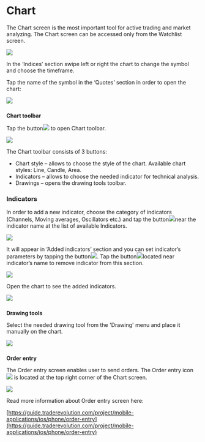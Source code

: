 # Chart

The Chart screen is the most important tool for active trading and market analyzing. The Chart screen can be accessed only from the Watchlist screen.

![](../../../.gitbook/assets/1%20%2816%29.png)

In the ‘Indices’ section swipe left or right the chart to change the symbol and choose the timeframe.

Tap the name of the symbol in the ‘Quotes’ section in order to open the chart:

![](../../../.gitbook/assets/2%20%2829%29.png)

### **Chart toolbar** 

Tap the button![](../../../.gitbook/assets/3.jpg)to open Chart toolbar.

![](../../../.gitbook/assets/3%20%2837%29.png)

The Chart toolbar consists of 3 buttons:

* Chart style – allows to choose the style of the chart. Available chart styles: Line, Candle, Area.
* Indicators – allows to choose the needed indicator for technical analysis.
* Drawings – opens the drawing tools toolbar.

### **Indicators**

In order to add a new indicator, choose the category of indicators \(Channels, Moving averages, Oscillators etc.\) and tap the button![](../../../.gitbook/assets/add.%20%281%29.jpg)near the indicator name at the list of available Indicators.

![](../../../.gitbook/assets/4%20%2822%29.png)

It will appear in ‘Added indicators’ section and you can set indicator’s parameters by tapping the button![](../../../.gitbook/assets/4%20%282%29.jpg). Tap the button![](../../../.gitbook/assets/delete.%20%282%29.jpg)located near indicator’s name to remove indicator from this section. 

![](../../../.gitbook/assets/5%20%2825%29.png)

Open the chart to see the added indicators.

![](../../../.gitbook/assets/6%20%283%29.png)

### **Drawing tools**

Select the needed drawing tool from the 'Drawing' menu and place it manually on the chart.

![](../../../.gitbook/assets/7.png)

### **Order entry**

 The Order entry screen enables user to send orders. The Order entry icon![](../../../.gitbook/assets/8.jpg)is located at the top right corner of the Chart screen.

![](../../../.gitbook/assets/99.png)

Read more information about Order entry screen here:

[https://guide.traderevolution.com/project/mobile-applications/ios/phone/order-entry](https://guide.traderevolution.com/project/mobile-applications/ios/phone/order-entry)

